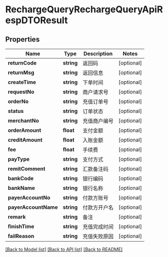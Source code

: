 # RechargeQueryRechargeQueryApiRespDTOResult

## Properties
Name | Type | Description | Notes
------------ | ------------- | ------------- | -------------
**returnCode** | **string** | 返回码 | [optional] 
**returnMsg** | **string** | 返回信息 | [optional] 
**createTime** | **string** | 下单时间 | [optional] 
**requestNo** | **string** | 商户请求号 | [optional] 
**orderNo** | **string** | 充值订单号 | [optional] 
**status** | **string** | 订单状态 | [optional] 
**merchantNo** | **string** | 充值商户编号 | [optional] 
**orderAmount** | **float** | 支付金额 | [optional] 
**creditAmount** | **float** | 入账金额 | [optional] 
**fee** | **float** | 手续费 | [optional] 
**payType** | **string** | 支付方式 | [optional] 
**remitComment** | **string** | 汇款备注码 | [optional] 
**bankCode** | **string** | 银行编码 | [optional] 
**bankName** | **string** | 银行名称 | [optional] 
**payerAccountNo** | **string** | 付款方账号 | [optional] 
**payerAccountName** | **string** | 付款方开户名 | [optional] 
**remark** | **string** | 备注 | [optional] 
**finishTime** | **string** | 充值完成时间 | [optional] 
**failReason** | **string** | 充值失败原因 | [optional] 

[[Back to Model list]](../README.md#documentation-for-models) [[Back to API list]](../README.md#documentation-for-api-endpoints) [[Back to README]](../README.md)


